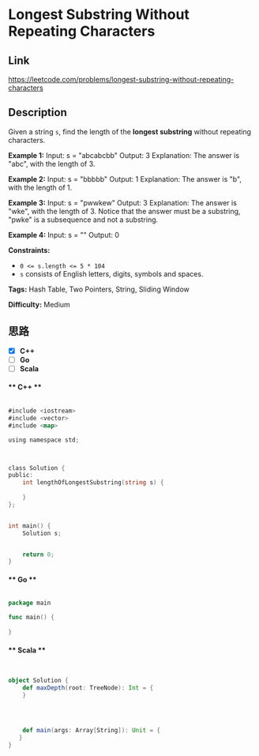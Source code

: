 


# Longest Substring Without Repeating Characters

## Link

https://leetcode.com/problems/longest-substring-without-repeating-characters


## Description

Given a string `s`, find the length of the **longest substring** without
repeating characters.



**Example 1:**
            Input: s = "abcabcbb"    Output: 3    Explanation: The answer is "abc", with the length of 3.    

**Example 2:**
            Input: s = "bbbbb"    Output: 1    Explanation: The answer is "b", with the length of 1.    

**Example 3:**
            Input: s = "pwwkew"    Output: 3    Explanation: The answer is "wke", with the length of 3.    Notice that the answer must be a substring, "pwke" is a subsequence and not a substring.    

**Example 4:**
            Input: s = ""    Output: 0    



**Constraints:**

  * `0 <= s.length <= 5 * 104`
  * `s` consists of English letters, digits, symbols and spaces.


**Tags:** Hash Table, Two Pointers, String, Sliding Window

**Difficulty:** Medium

## 思路

[title]: https://leetcode.com/problems/longest-substring-without-repeating-characters


- [X] **C++**
- [ ] **Go**
- [ ] **Scala**

<!-- tabs:start -->

#### ** C++ **

``` go

#include <iostream>
#include <vector>
#include <map>

using namespace std;



class Solution {
public:
    int lengthOfLongestSubstring(string s) {
        
    }
};


int main() {
    Solution s;


    return 0;
}

```

#### ** Go **

``` go

package main

func main() {
	
}


```

#### ** Scala **

``` scala


object Solution {
    def maxDepth(root: TreeNode): Int = {
    }




    def main(args: Array[String]): Unit = {
   }
}

```

<!-- tabs:end -->
